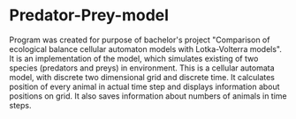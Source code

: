# Predator-Prey-model
Program was created for purpose of bachelor's project "Comparison of ecological balance cellular automaton models with Lotka-Volterra models". It is an implementation of the model, which simulates existing of two species (predators and preys) in environment. This is a cellular automata model, with discrete two dimensional grid and discrete time. It calculates position of every animal in actual time step and displays information about positions on grid. It also saves information about numbers of animals in time steps.
